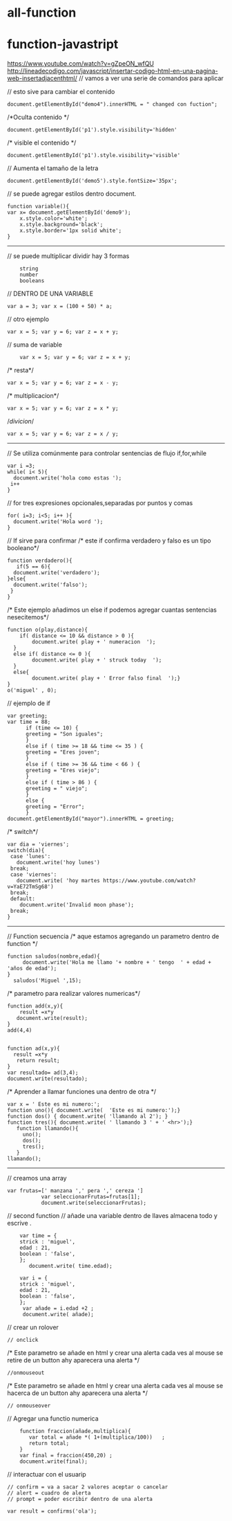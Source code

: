# all-function
# function-javastript
https://www.youtube.com/watch?v=gZpeON_wfQU
http://lineadecodigo.com/javascript/insertar-codigo-html-en-una-pagina-web-insertadjacenthtml/
// vamos a ver una serie de comandos para aplicar

// esto sive para cambiar el contenido

    document.getElementById("demo4").innerHTML = " changed con fuction";

/*Oculta contenido */

    document.getElementById('p1').style.visibility='hidden'
/* visible el contenido */
    
    document.getElementById('p1').style.visibility='visible'

// Aumenta el tamaño de la letra

    document.getElementById('demo5').style.fontSize='35px';  

// se puede agregar estilos dentro document.

    function variable(){
    var x= document.getElementById('demo9');
        x.style.color='white';
        x.style.background='black';
        x.style.border='1px solid white';
    }


---------------------------------------------------
// se puede multiplicar dividir
  hay 3 formas

        string
        number
        booleans

// DENTRO DE UNA VARIABLE

    var a = 3; var x = (100 + 50) * a;

// otro ejemplo

    var x = 5; var y = 6; var z = x + y;

// suma de variable

        var x = 5; var y = 6; var z = x + y;

/* resta*/
    
    var x = 5; var y = 6; var z = x - y;
/* multiplicacion*/
    
    var x = 5; var y = 6; var z = x * y;
/*divicion*/
    
    var x = 5; var y = 6; var z = x / y;




----------------------------------------------------
// Se utiliza comúnmente para controlar sentencias de flujo  if,for,while

    var i =3;
    while( i< 5){
      document.write('hola como estas ');
     i++
    }


// for tres expresiones opcionales,separadas por puntos y comas

    for( i=3; i<5; i++ ){
      document.write('Hola word ');
    }


// If sirve para confirmar
/* este if confirma verdadero y falso es un tipo booleano*/

    function verdadero(){
       if(5 == 6){
      document.write('verdadero');
    }else{
      document.write('falso');
     }
    }

/* Este ejemplo añadimos un else if podemos agregar cuantas sentencias nesecitemos*/

    function o(play,distance){
        if( distance <= 10 && distance > 0 ){
            document.write( play + ' numeracion  ');
      }   
      else if( distance <= 0 ){
            document.write( play + ' struck today  ');
      }
      else{  
            document.write( play + ' Error falso final  ');}
    }
    o('miguel' , 0);

// ejemplo de if 

    var greeting;
    var time = 88;
          if (time <= 10) {
          greeting = "Son iguales"; 
          } 
          else if ( time >= 18 && time <= 35 ) {
          greeting = "Eres joven"; 
          }
          else if ( time >= 36 && time < 66 ) {
          greeting = "Eres viejo"; 
          }
          else if ( time > 86 ) {
          greeting = " viejo"; 
          }
          else { 
          greeting = "Error";
          }
    document.getElementById("mayor").innerHTML = greeting;


/* switch*/

    var dia = 'viernes';
    switch(dia){
     case 'lunes':
       document.write('hoy lunes')
     break;
     case 'viernes':
       document.write( 'hoy martes https://www.youtube.com/watch?v=YaE72TmSg68') 
     break;
     default:
        document.write('Invalid moon phase');
     break;
    }






-----------------------------------------
// Function  secuencia
/* aque estamos agregando un parametro dentro de function */

    function saludos(nombre,edad){
         document.write('Hola me llamo '+ nombre + ' tengo  ' + edad + 'años de edad');
    }
      saludos('Miguel ',15); 

/* parametro para realizar valores numericas*/

    function add(x,y){
        result =x*y
       document.write(result);
    }
    add(4,4)


    function ad(x,y){
      result =x*y
       return result;
    }
    var resultado= ad(3,4);
    document.write(resultado);


/* Aprender a llamar funciones una dentro de otra */

    var x = ' Este es mi numero:';
    function uno(){ document.write(  'Este es mi numero:');}
    function dos() { document.write( 'llamando al 2'); }
    function tres(){ document.write( ' llamando 3 ' + ' <hr>');}
       function llamando(){
         uno();
         dos();
         tres();
       }
    llamando();

-----------------------------------------------------


// creamos una array 

    var frutas=[' manzana ',' pera ',' cereza ']
               var seleccionarFrutas=frutas[1];
               document.write(seleccionarFrutas);

// second function 
 // añade una variable dentro de llaves almacena todo y escrive . 

        var time = { 
        strick : 'miguel', 
        edad : 21, 
        boolean : 'false',
        };
           document.write( time.edad);

        var i = {
        strick : 'miguel',
        edad : 21, 
        boolean : 'false',
        };
         var añade = i.edad +2 ;  
         document.write( añade);




// crear un rolover
    
    
    // onclick
    
/* Este parametro se añade en html y crear una alerta cada ves al 
   mouse se retire de un button ahy  aparecera una alerta
*/

    //onmouseout

/* Este parametro se añade en html y crear una alerta cada ves al 
   mouse se hacerca de un button ahy  aparecera una alerta
*/

    // onmouseover




// Agregar una functio numerica

        function fraccion(añade,multiplica){
           var total = añade *( 1+(multiplica/100))   ;
           return total;
        }
        var final = fraccion(450,20) ;
        document.write(final);


// interactuar con el usuarip

    // confirm = va a sacar 2 valores aceptar o cancelar
    // alert = cuadro de alerta
    // prompt = poder escribir dentro de una alerta
    
    var result = confirms('ola');










